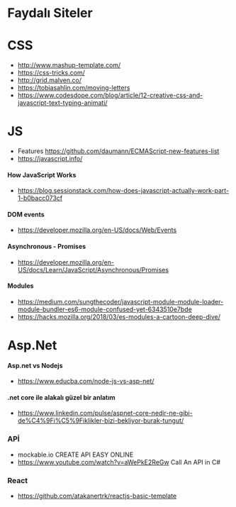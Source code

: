 # Faydalı Siteler
# CSS
* http://www.mashup-template.com/ 
* https://css-tricks.com/ 
* http://grid.malven.co/ 
* https://tobiasahlin.com/moving-letters
* https://www.codesdope.com/blog/article/12-creative-css-and-javascript-text-typing-animati/
# JS
* Features https://github.com/daumann/ECMAScript-new-features-list
* https://javascript.info/
#### How JavaScript Works
* https://blog.sessionstack.com/how-does-javascript-actually-work-part-1-b0bacc073cf
#### DOM events
* https://developer.mozilla.org/en-US/docs/Web/Events
#### Asynchronous - Promises
* https://developer.mozilla.org/en-US/docs/Learn/JavaScript/Asynchronous/Promises
#### Modules
* https://medium.com/sungthecoder/javascript-module-module-loader-module-bundler-es6-module-confused-yet-6343510e7bde
* https://hacks.mozilla.org/2018/03/es-modules-a-cartoon-deep-dive/
# Asp.Net
#### Asp.net vs Nodejs
* https://www.educba.com/node-js-vs-asp-net/
#### .net core ile alakalı güzel bir anlatım
* https://www.linkedin.com/pulse/aspnet-core-nedir-ne-gibi-de%C4%9Fi%C5%9Fiklikler-bizi-bekliyor-burak-tungut/
### APİ
* mockable.io CREATE API EASY ONLINE
* https://www.youtube.com/watch?v=aWePkE2ReGw  Call An API in C#
### React
* https://github.com/atakanertrk/reactjs-basic-template

